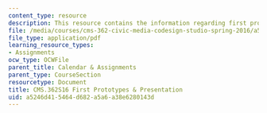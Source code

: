 ```yaml
---
content_type: resource
description: This resource contains the information regarding first prototypes & presentation.
file: /media/courses/cms-362-civic-media-codesign-studio-spring-2016/a5246d415464d682a5a6a38e6280143d_MITCMS_362S16_FirstProto.pdf
file_type: application/pdf
learning_resource_types:
- Assignments
ocw_type: OCWFile
parent_title: Calendar & Assignments
parent_type: CourseSection
resourcetype: Document
title: CMS.362S16 First Prototypes & Presentation
uid: a5246d41-5464-d682-a5a6-a38e6280143d
---
```


